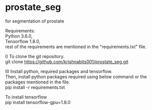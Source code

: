 # prostate_seg
for segmentation of prostate

Requirements:</br>
Python 3.6.0,</br>
Tensorflow 1.8.0,</br>
rest of the requirements are mentioned in the "requirements.txt" file.

I) To clone the git repository.</br>
git clone https://github.com/krishnabits001/prostate_seg.git </br>

II) Install python, required packages and tensorflow.</br>
Then, install python packages required using below command or the packages mentioned in the file.</br>
pip install -r requirements.txt </br>

To install tensorflow </br>
pip install tensorflow-gpu=1.8.0 </br>
